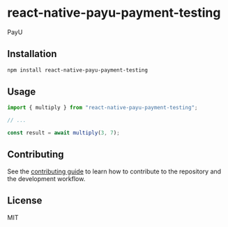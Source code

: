 # react-native-payu-payment-testing

PayU

## Installation

```sh
npm install react-native-payu-payment-testing
```

## Usage

```js
import { multiply } from "react-native-payu-payment-testing";

// ...

const result = await multiply(3, 7);
```

## Contributing

See the [contributing guide](CONTRIBUTING.md) to learn how to contribute to the repository and the development workflow.

## License

MIT

